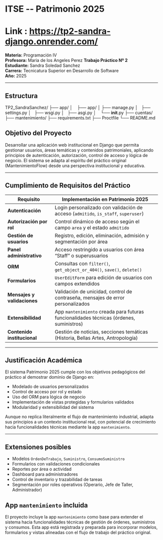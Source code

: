 # ITSE -- Patrimonio 2025

# Link : https://tp2-sandra-django.onrender.com/

**Materia:** Programación IV  
**Profesora:** Maria de los Angeles Perez
**Trabajo Práctico Nº 2**  
**Estudiante:** Sandra Soledad Sanchez  
**Carrera:** Tecnicatura Superior en Desarrollo de Software  
**Año:** 2025

---

## Estructura
TP2_SandraSanchez/
├── app/
│    ├── app/
│    ├── manage.py
│    ├── settings.py
│    ├── wsgi.py
│    ├── asgi.py
│    └── __init__.py
├── cuentas/
├── mantenimiento/
├── requirements.txt
├── Proctfile
└── README.md

## Objetivo del Proyecto

Desarrollar una aplicación web institucional en Django que permita gestionar usuarios, áreas temáticas y contenidos patrimoniales, aplicando principios de autenticación, autorización, control de acceso y lógica de negocio. El sistema se adapta al espíritu del práctico original (MantenimientoFlow) desde una perspectiva institucional y educativa.

---

## Cumplimiento de Requisitos del Práctico

| Requisito                  | Implementación en Patrimonio 2025 |
|---------------------------|------------------------------------|
| **Autenticación**         | Login personalizado con validación de acceso (`admitido`, `is_staff`, `superuser`) |
| **Autorización por rol**  | Control dinámico de acceso según el campo `area` y el estado `admitido` |
| **Gestión de usuarios**   | Registro, edición, eliminación, admisión y segmentación por área |
| **Panel administrativo**  | Acceso restringido a usuarios con área “Staff” o superusuarios |
| **ORM**                   | Consultas con `filter()`, `get_object_or_404()`, `save()`, `delete()` |
| **Formularios**           | `UserEditForm` para edición de usuarios con campos extendidos |
| **Mensajes y validaciones** | Validación de unicidad, control de contraseña, mensajes de error personalizados |
| **Extensibilidad**        | App `mantenimiento` creada para futuras funcionalidades técnicas (órdenes, suministros) |
| **Contenido institucional** | Gestión de noticias, secciones temáticas (Historia, Bellas Artes, Antropología) |

---

## Justificación Académica

El sistema Patrimonio 2025 cumple con los objetivos pedagógicos del práctico al demostrar dominio de Django en:

- Modelado de usuarios personalizados  
- Control de acceso por rol y estado  
- Uso del ORM para lógica de negocio  
- Implementación de vistas protegidas y formularios validados  
- Modularidad y extensibilidad del sistema  

Aunque no replica literalmente el flujo de mantenimiento industrial, adapta sus principios a un contexto institucional real, con potencial de crecimiento hacia funcionalidades técnicas mediante la app `mantenimiento`.

---

## Extensiones posibles

- Modelos `OrdenDeTrabajo`, `Suministro`, `ConsumoSuministro`  
- Formularios con validaciones condicionales  
- Reportes por área o actividad  
- Dashboard para administradores  
- Control de inventario y trazabilidad de tareas  
- Segmentación por roles operativos (Operario, Jefe de Taller, Administrador)

## App `mantenimiento` incluida

El proyecto incluye la app `mantenimiento` como base para extender el sistema hacia funcionalidades técnicas de gestión de órdenes, suministros y consumos. Esta app está registrada y preparada para incorporar modelos, formularios y vistas alineadas con el flujo de trabajo del práctico original.